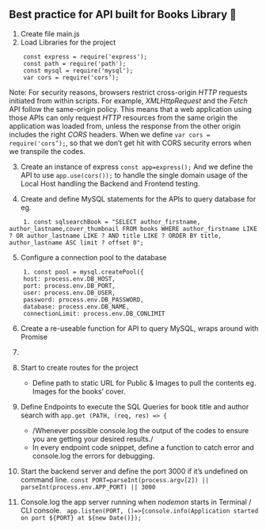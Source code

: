## Best practice for API built for Books Library 🔎
1. Create file main.js
2. Load Libraries for the project
```
	const express = require('express');
	const path = require('path');
	const mysql = require('mysql');
	var cors = require('cors’);
```
Note: For security reasons, browsers restrict cross-origin *HTTP* requests initiated from within scripts. For example, *XMLHttpRequest* and the *Fetch* API follow the same-origin policy. This means that a web application using those APIs can only request *HTTP* resources from the same origin the application was loaded from, unless the response from the other origin includes the right *CORS* headers. When we define `var cors = require('cors’);`, so that we don’t get hit with CORS security errors when we transpile the codes.

3. Create an instance of express
`const app=express();`
And we define the API to use `app.use(cors());` to handle the single domain usage of the Local Host handling the Backend and Frontend testing.

4. Create and define MySQL statements for the APIs to query database for eg.
```
	1. const sqlsearchBook = "SELECT author_firstname, author_lastname,cover_thumbnail FROM books WHERE author_firstname LIKE ? OR author_lastname LIKE ? AND title LIKE ? ORDER BY title, author_lastname ASC limit ? offset 0";
```

5. Configure a connection pool to the database 
```
	1. const pool = mysql.createPool({
    host: process.env.DB_HOST,
    port: process.env.DB_PORT,
    user: process.env.DB_USER,
    password: process.env.DB_PASSWORD,
    database: process.env.DB_NAME,
    connectionLimit: process.env.DB_CONLIMIT
```

6. Create a re-useable function for API to query MySQL, wraps around with Promise
7. 
8. Start to create routes for the project
	* Define path to static URL for Public & Images to pull the contents eg. Images for the books’ cover.

8. Define Endpoints to execute the SQL Queries for  book title and author search with `app.get (PATH, (req, res) => {`
	* /Whenever possible console.log the output of the codes to ensure you are getting your desired results./
	* In every endpoint code snippet, define a function to catch error and console.log the errors for debugging.
9. Start the backend server and define the port 3000 if it’s undefined on command line. 
`const PORT=parseInt(process.argv[2]) || parseInt(process.env.APP_PORT) || 3000`
10. Console.log the app server running when *nodemon* starts in Terminal / CLI console.
` app.listen(PORT, ()=>{console.info(Application started on port ${PORT} at ${new Date()});`
